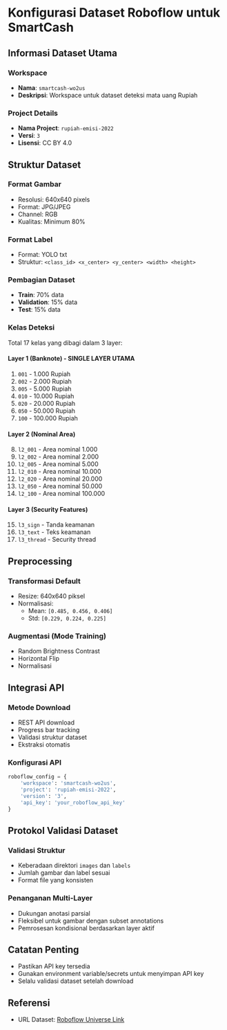 # Konfigurasi Dataset Roboflow untuk SmartCash

## Informasi Dataset Utama

### Workspace
- **Nama**: `smartcash-wo2us`
- **Deskripsi**: Workspace untuk dataset deteksi mata uang Rupiah

### Project Details
- **Nama Project**: `rupiah-emisi-2022`
- **Versi**: `3`
- **Lisensi**: CC BY 4.0

## Struktur Dataset

### Format Gambar
- Resolusi: 640x640 pixels
- Format: JPG/JPEG
- Channel: RGB
- Kualitas: Minimum 80%

### Format Label
- Format: YOLO txt
- Struktur: `<class_id> <x_center> <y_center> <width> <height>`

### Pembagian Dataset
- **Train**: 70% data
- **Validation**: 15% data
- **Test**: 15% data

### Kelas Deteksi
Total 17 kelas yang dibagi dalam 3 layer:

#### Layer 1 (Banknote) - SINGLE LAYER UTAMA
1. `001` - 1.000 Rupiah
2. `002` - 2.000 Rupiah
3. `005` - 5.000 Rupiah
4. `010` - 10.000 Rupiah
5. `020` - 20.000 Rupiah
6. `050` - 50.000 Rupiah
7. `100` - 100.000 Rupiah

#### Layer 2 (Nominal Area)
8. `l2_001` - Area nominal 1.000
9. `l2_002` - Area nominal 2.000
10. `l2_005` - Area nominal 5.000
11. `l2_010` - Area nominal 10.000
12. `l2_020` - Area nominal 20.000
13. `l2_050` - Area nominal 50.000
14. `l2_100` - Area nominal 100.000

#### Layer 3 (Security Features)
15. `l3_sign` - Tanda keamanan
16. `l3_text` - Teks keamanan
17. `l3_thread` - Security thread

## Preprocessing

### Transformasi Default
- Resize: 640x640 piksel
- Normalisasi:
  - Mean: `[0.485, 0.456, 0.406]`
  - Std: `[0.229, 0.224, 0.225]`

### Augmentasi (Mode Training)
- Random Brightness Contrast
- Horizontal Flip
- Normalisasi

## Integrasi API

### Metode Download
- REST API download
- Progress bar tracking
- Validasi struktur dataset
- Ekstraksi otomatis

### Konfigurasi API
```python
roboflow_config = {
    'workspace': 'smartcash-wo2us',
    'project': 'rupiah-emisi-2022',
    'version': '3',
    'api_key': 'your_roboflow_api_key'
}
```

## Protokol Validasi Dataset

### Validasi Struktur
- Keberadaan direktori `images` dan `labels`
- Jumlah gambar dan label sesuai
- Format file yang konsisten

### Penanganan Multi-Layer
- Dukungan anotasi parsial
- Fleksibel untuk gambar dengan subset annotations
- Pemrosesan kondisional berdasarkan layer aktif

## Catatan Penting
- Pastikan API key tersedia
- Gunakan environment variable/secrets untuk menyimpan API key
- Selalu validasi dataset setelah download

## Referensi
- URL Dataset: [Roboflow Universe Link](https://universe.roboflow.com/smartcash-wo2us/rupiah-emisi-2022)